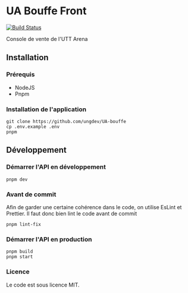 # UA Bouffe Front

[![Build Status](https://travis-ci.org/ungdev/UA-bouffe.svg?branch=master)](https://travis-ci.org/ungdev/UA-bouffe)

Console de vente de l'UTT Arena

## Installation

### Prérequis

- NodeJS
- Pnpm

### Installation de l'application

```
git clone https://github.com/ungdev/UA-bouffe
cp .env.example .env
pnpm
```

## Développement

### Démarrer l'API en développement

```
pnpm dev
```

### Avant de commit

Afin de garder une certaine cohérence dans le code, on utilise EsLint et Prettier. Il faut donc bien lint le code avant
de commit

```
pnpm lint-fix
```

### Démarrer l'API en production

```
pnpm build
pnpm start
```

### Licence

Le code est sous licence MIT.
